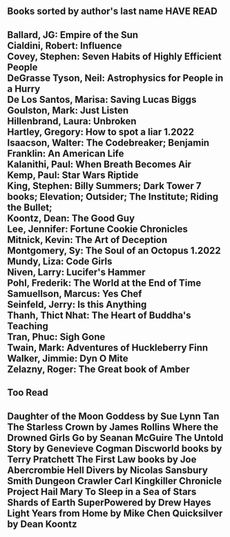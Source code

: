 ## Books sorted by author's last name HAVE READ 

Ballard, JG: Empire of the Sun  
Cialdini, Robert: Influence  
Covey, Stephen: Seven Habits of Highly Efficient People  
DeGrasse Tyson, Neil: Astrophysics for People in a Hurry  
De Los Santos, Marisa: Saving Lucas Biggs  
Goulston, Mark: Just Listen  
Hillenbrand, Laura: Unbroken  
Hartley, Gregory: How to spot a liar 1.2022    
Isaacson, Walter: The Codebreaker; Benjamin Franklin: An American Life  
Kalanithi, Paul: When Breath Becomes Air  
Kemp, Paul: Star Wars Riptide  
King, Stephen: Billy Summers; Dark Tower 7 books; Elevation; Outsider; The Institute; Riding the Bullet;     
Koontz, Dean: The Good Guy  
Lee, Jennifer: Fortune Cookie Chronicles  
Mitnick, Kevin: The Art of Deception  
Montgomery, Sy: The Soul of an Octopus 1.2022  
Mundy, Liza: Code Girls  
Niven, Larry: Lucifer's Hammer  
Pohl, Frederik: The World at the End of Time  
Samuellson, Marcus: Yes Chef  
Seinfeld, Jerry: Is this Anything  
Thanh, Thict Nhat: The Heart of Buddha's Teaching  
Tran, Phuc: Sigh Gone  
Twain, Mark: Adventures of Huckleberry Finn
Walker, Jimmie: Dyn O Mite  
Zelazny, Roger: The Great book of Amber  
---------
## Too Read  
Daughter of the Moon Goddess by Sue Lynn Tan
The Starless Crown by James Rollins
Where the Drowned Girls Go by Seanan McGuire
The Untold Story by Genevieve Cogman
Discworld books by Terry Pratchett
The First Law books by Joe Abercrombie
Hell Divers by Nicolas Sansbury Smith
Dungeon Crawler Carl
Kingkiller Chronicle
Project Hail Mary
To Sleep in a Sea of Stars
Shards of Earth
SuperPowered by Drew Hayes
Light Years from Home by Mike Chen
Quicksilver by Dean Koontz
----

